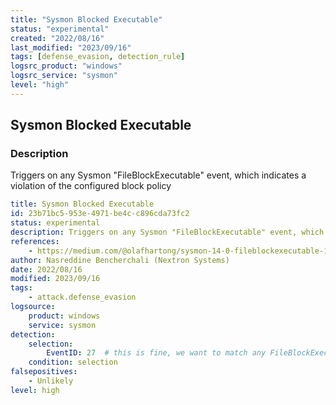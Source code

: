 ```yaml
---
title: "Sysmon Blocked Executable"
status: "experimental"
created: "2022/08/16"
last_modified: "2023/09/16"
tags: [defense_evasion, detection_rule]
logsrc_product: "windows"
logsrc_service: "sysmon"
level: "high"
---
```


## Sysmon Blocked Executable

### Description

Triggers on any Sysmon "FileBlockExecutable" event, which indicates a violation of the configured block policy

```yml
title: Sysmon Blocked Executable
id: 23b71bc5-953e-4971-be4c-c896cda73fc2
status: experimental
description: Triggers on any Sysmon "FileBlockExecutable" event, which indicates a violation of the configured block policy
references:
    - https://medium.com/@olafhartong/sysmon-14-0-fileblockexecutable-13d7ba3dff3e
author: Nasreddine Bencherchali (Nextron Systems)
date: 2022/08/16
modified: 2023/09/16
tags:
    - attack.defense_evasion
logsource:
    product: windows
    service: sysmon
detection:
    selection:
        EventID: 27  # this is fine, we want to match any FileBlockExecutable event
    condition: selection
falsepositives:
    - Unlikely
level: high

```
